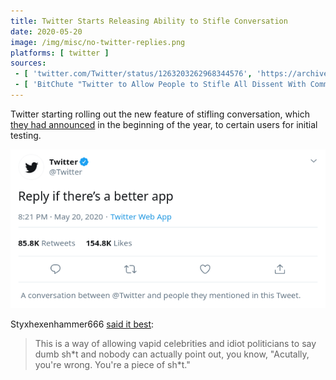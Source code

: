 ```yaml
---
title: Twitter Starts Releasing Ability to Stifle Conversation
date: 2020-05-20
image: /img/misc/no-twitter-replies.png
platforms: [ twitter ]
sources:
 - [ 'twitter.com/Twitter/status/1263203262968344576', 'https://archive.vn/XgWUs' ]
 - [ 'BitChute "Twitter to Allow People to Stifle All Dissent With Comment Controls" by Styxhexenhammer666 (22 May 2020)', 'https://www.bitchute.com/video/VPDZGVtyeu0/' ]
---
```


Twitter starting rolling out the new feature of stifling conversation, which
[they had announced](/events/twitter-unveils-plans-to-limit-replies/) in the
beginning of the year, to certain users for initial testing.

![](no-replies.png)

Styxhexenhammer666 [said it best](https://www.bitchute.com/video/VPDZGVtyeu0/):
> This is a way of allowing vapid celebrities and idiot politicians to say dumb
> sh\*t and nobody can actually point out, you know, "Acutally, you're wrong.
> You're a piece of sh\*t."
